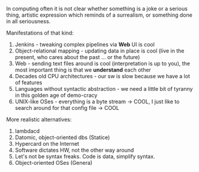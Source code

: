 In computing often it is not clear whether something is a joke or a serious thing, artistic expression which reminds of a surrealism, or something done in all seriousness.  

Manifestations of that kind:  
1. Jenkins - tweaking complex pipelines via **Web** UI is cool
2. Object-relational mapping - updating data in place is cool (live in the present, who cares about the past ... or the future)
3. Web - sending text files around is cool (interpretation is up to you), the most important thing is that we **understand** each other
4. Decades old CPU architectures - our sw is slow because we have a lot of features
5. Languages without syntactic abstraction - we need a little bit of tyranny in this golden age of demo-cracy
6. UNIX-like OSes - everything is a byte stream -> COOL, I just like to search around for that config file -> COOL

More realistic alternatives:
1. lambdacd
2. Datomic, object-oriented dbs (Statice)
3. Hypercard on the Internet
4. Software dictates HW, not the other way around
5. Let's not be syntax freaks. Code is data, simplify syntax.
6. Object-oriented OSes (Genera)

